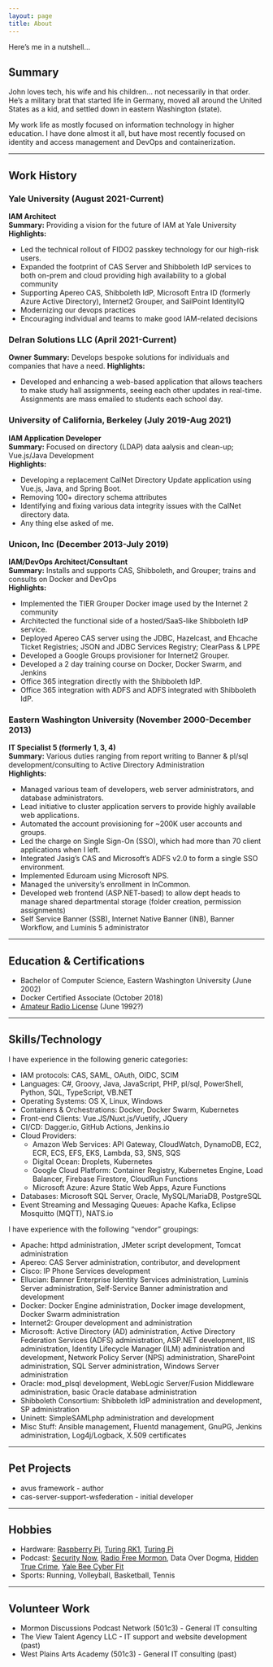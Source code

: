 ```yaml
---
layout: page
title: About
---
```


Here’s me in a nutshell…

## Summary

John loves tech, his wife and his children… not necessarily in that order. He’s a military brat that started life in Germany, moved all around the United States as a kid, and settled down in eastern Washington (state).

My work life as mostly focused on information technology in higher education. I have done almost it all, but have most recently focused on identity and access management and DevOps and containerization.

---

## Work History

### Yale University (August 2021-Current)

**IAM Architect**  
**Summary:** Providing a vision for the future of IAM at Yale University  
**Highlights:**

- Led the technical rollout of FIDO2 passkey technology for our high-risk users.
- Expanded the footprint of CAS Server and Shibboleth IdP services to both on-prem and cloud providing high availability to a global community
- Supporting Apereo CAS, Shibboleth IdP, Microsoft Entra ID (formerly Azure Active Directory), Internet2 Grouper, and SailPoint IdentityIQ
- Modernizing our devops practices
- Encouraging individual and teams to make good IAM-related decisions

### Delran Solutions LLC (April 2021-Current)

**Owner**
**Summary:** Develops bespoke solutions for individuals and companies that have a need.
**Highlights:**

- Developed and enhancing a web-based application that allows teachers to make study hall assignments, seeing each other updates in real-time. Assignments are mass emailed to students each school day.

### University of California, Berkeley (July 2019-Aug 2021)

**IAM Application Developer**  
**Summary:** Focused on directory (LDAP) data aalysis and clean-up; Vue.js/Java Development  
**Highlights:**

- Developing a replacement CalNet Directory Update application using Vue.js, Java, and Spring Boot.
- Removing 100+ directory schema attributes
- Identifying and fixing various data integrity issues with the CalNet directory data.
- Any thing else asked of me.

### Unicon, Inc (December 2013-July 2019)

**IAM/DevOps Architect/Consultant**  
**Summary:** Installs and supports CAS, Shibboleth, and Grouper; trains and consults on Docker and DevOps  
**Highlights:**

- Implemented the TIER Grouper Docker image used by the Internet 2 community
- Architected the functional side of a hosted/SaaS-like Shibboleth IdP service.
- Deployed Apereo CAS server using the JDBC, Hazelcast, and Ehcache Ticket Registries; JSON and JDBC Services Registry; ClearPass & LPPE
- Developed a Google Groups provisioner for Internet2 Grouper.
- Developed a 2 day training course on Docker, Docker Swarm, and Jenkins
- Office 365 integration directly with the Shibboleth IdP.
- Office 365 integration with ADFS and ADFS integrated with Shibboleth IdP.

### Eastern Washington University (November 2000-December 2013)

**IT Specialist 5 (formerly 1, 3, 4)**  
**Summary:** Various duties ranging from report writing to Banner & pl/sql development/consulting to Active Directory Administration  
**Highlights:**

- Managed various team of developers, web server administrators, and database administrators.
- Lead initiative to cluster application servers to provide highly available web applications.
- Automated the account provisioning for ~200K user accounts and groups.
- Led the charge on Single Sign-On (SSO), which had more than 70 client applications when I left.
- Integrated Jasig’s CAS and Microsoft’s ADFS v2.0 to form a single SSO environment.
- Implemented Eduroam using Microsoft NPS.
- Managed the university’s enrollment in InCommon.
- Developed web frontend (ASP.NET-based) to allow dept heads to manage shared departmental storage (folder creation, permission assignments)
- Self Service Banner (SSB), Internet Native Banner (INB), Banner Workflow, and Luminis 5 administrator

---

## Education & Certifications

- Bachelor of Computer Science, Eastern Washington University (June 2002)
- Docker Certified Associate (October 2018)
- [Amateur Radio License](https://wireless2.fcc.gov/UlsApp/UlsSearch/license.jsp?licKey=734486) (June 1992?)

---

## Skills/Technology

I have experience in the following generic categories:

- IAM protocols: CAS, SAML, OAuth, OIDC, SCIM
- Languages: C#, Groovy, Java, JavaScript, PHP, pl/sql, PowerShell, Python, SQL, TypeScript, VB.NET
- Operating Systems: OS X, Linux, Windows
- Containers & Orchestrations: Docker, Docker Swarm, Kubernetes
- Front-end Clients: Vue.JS/Nuxt.js/Vuetify, JQuery
- CI/CD: Dagger.io, GitHub Actions, Jenkins.io
- Cloud Providers:
    - Amazon Web Services: API Gateway, CloudWatch, DynamoDB, EC2, ECR, ECS, EFS, EKS, Lambda, S3, SNS, SQS
    - Digital Ocean: Droplets, Kubernetes
    - Google Cloud Platform: Container Registry, Kubernetes Engine, Load Balancer, Firebase Firestore, CloudRun Functions
    - Microsoft Azure: Azure Static Web Apps, Azure Functions
- Databases: Microsoft SQL Server, Oracle, MySQL/MariaDB, PostgreSQL
- Event Streaming and Messaging Queues: Apache Kafka, Eclipse Mosquitto (MQTT), NATS.io

I have experience with the following “vendor” groupings:

- Apache: httpd administration, JMeter script development, Tomcat administration
- Apereo: CAS Server administration, contributor, and development
- Cisco: IP Phone Services development
- Ellucian: Banner Enterprise Identity Services administration, Luminis Server administration, Self-Service Banner administration and development
- Docker: Docker Engine administration, Docker image development, Docker Swarm administration
- Internet2: Grouper development and administration
- Microsoft: Active Directory (AD) administration, Active Directory Federation Services (ADFS) administration, ASP.NET development, IIS administration, Identity Lifecycle Manager (ILM) administration and development, Network Policy Server (NPS) administration, SharePoint administration, SQL Server administration, Windows Server administration
- Oracle: mod_plsql development, WebLogic Server/Fusion Middleware administration, basic Oracle database administration
- Shibboleth Consortium: Shibboleth IdP administration and development, SP administration
- Uninett: SimpleSAMLphp administration and development
- Misc Stuff: Ansible management, Fluentd management, GnuPG, Jenkins administration, Log4j/Logback, X.509 certificates

---

## Pet Projects

- avus framework - author
- cas-server-support-wsfederation - initial developer

---

## Hobbies

- Hardware: [Raspberry Pi](https://www.raspberrypi.com/), [Turing RK1](https://turingpi.com/product/turing-rk1), [Turing Pi](https://turingpi.com/product/turing-pi-2-5/)
- Podcast: [Security Now](https://twit.tv/shows/security-now), [Radio Free Mormon](https://radiofreemormon.org/), Data Over Dogma, [Hidden True Crime](https://hiddentruecrime.com/), [Yale Bee Cyber Fit](https://cybersecurity.yale.edu/podcast)
- Sports: Running, Volleyball, Basketball, Tennis

---

## Volunteer Work

- Mormon Discussions Podcast Network (501c3) - General IT consulting
- The View Talent Agency LLC - IT support and website development (past)
- West Plains Arts Academy (501c3) - General IT consulting (past)

